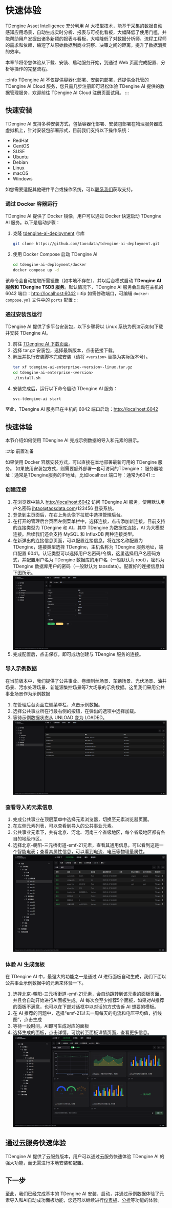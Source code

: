# 快速体验

TDengine Asset Intelligence 充分利用 AI 大模型技术，能基于采集的数据自动感知应用场景，自动生成实时分析、报表与可视化看板，大幅降低了使用门槛，并能帮助用户发掘出诸多新颖的报表与看板，大幅降低了对数据分析师、流程工程师的需求和依赖，缩短了从原始数据到商业洞察、决策之间的距离，提升了数据消费的效率。

本章节将带您体验从下载、安装、启动服务开始，到通过 Web 页面完成配置、分析等操作的完整流程。

:::info
TDengine AI 不仅提供容器化部署、安装包部署，还提供全托管的 TDengine AI Cloud 服务，您只需几步注册即可轻松体验 TDengine AI 提供的数据管理服务，欢迎前往 TDengine AI Cloud 注册页面试用。
:::

## 快速安装

TDengine AI 支持多种安装方式，包括容器化部署、安装包部署在物理服务器或虚拟机上，针对安装包部署形式，目前我们支持以下操作系统：

- RedHat
- CentOS
- SUSE
- Ubuntu
- Debian
- Linux
- macOS
- Windows

如您需要适配其他硬件平台或操作系统，可以[联系我们](https://www.taosdata.com/contactus)获取支持。

### 通过 Docker 容器运行

TDengine AI 提供了 Docker 镜像，用户可以通过 Docker 快速启动 TDengine AI 服务。以下是启动步骤：

1. 克隆 [tdengine-ai-deployment](https://github.com/taosdata/tdengine-ai-deployment) 仓库
   ```bash
   git clone https://github.com/taosdata/tdengine-ai-deployment.git
   ``` 
2. 使用 Docker Compose 启动 TDengine AI
   ```bash
   cd tdengine-ai-deployment/docker
   docker compose up -d
   ```

该命令会自动拉取所需镜像（如本地不存在），并以后台模式启动 **TDengine AI 服务和 TDengine TSDB 服务**。默认情况下，TDengine AI 服务会启动在主机的 6042 端口：[http://localhost:6042](http://localhost:6042)
:::tip
如需修改端口，可编辑 `docker-compose.yml` 文件中的 `ports` 配置
:::

### 通过安装包运行

TDengine AI 提供了多平台安装包，以下步骤将以 Linux 系统为例演示如何下载并安装 TDengine AI。
1. 前往 [TDengine AI 下载页面](./release-history/version)。
2. 选择 tar.gz 安装包，选择最新版本，点击链接下载。
3. 解压并执行安装脚本完成安装（请将 `<version>` 替换为实际版本号）。
   ```bash
   tar xf tdengine-ai-enterprise-<version>-linux.tar.gz 
   cd tdengine-ai-enterprise-<version>
   ./install.sh
   ```
4. 安装完成后，运行以下命令启动 TDengine AI 服务：
   ```bash
   svc-tdengine-ai start
   ```
至此，TDengine AI 服务已在主机的 6042 端口启动：[http://localhost:6042](http://localhost:6042)

## 快速体验

本节介绍如何使用 TDengine AI 完成示例数据的导入和元素的展示。

:::tip
前置准备

如果使用 Docker 容器安装方式，可以直接在本地部署最新可用的 TDengine 服务。
如果使用安装包方式，则需要额外部署一套可访问的TDengine：
服务器地址：通常是TDengine服务的IP地址，比如localhost
端口号：通常为6041
:::
### 创建连接

1. 在浏览器中输入 [http://localhost:6042](http://localhost:6042) 访问 TDengine AI 服务，使用默认用户名密码 jhtao@taosdata.com/123456 登录系统。
2. 登录到主页面后，在右上角头像下拉框中选择管理后台。
3. 在打开的管理后台页面左侧菜单栏中，选择连接，点击添加新连接。目前支持的连接类型为 TDengine 和 AI，其中 TDengine 为数据库连接，AI 为大模型连接。后续我们还会支持 MySQL 和 InfluxDB 两种连接类型。
4. 在新弹出的连接信息页面，可以配置连接信息。将连接名称配置为 TDengine，连接类型选择 TDengine，主机名称为 TDengine 服务地址，端口配置 6041。认证类型可以选择用户名密码/令牌，这里选择用户名密码方式，并配置用户名为 TDengine 数据库的用户名（一般默认为 root），密码为 TDengine 数据库用户的密码（一般默认为 taosdata）。配置好的连接信息如下图所示。
![alt text](../static/img/get-started/connections.png)
5. 完成配置后，点击保存，即可成功创建与 TDengine 服务的连接。
### 导入示例数据

在当前版本中，我们提供了公共事业、卷烟制丝场景、车辆场景、光伏场景、油井场景、污水处理场景、新能源集控场景等7大场景的示例数据。这里我们采用公共事业场景作为示例数据
1. 在管理后台页面左侧菜单栏，点击示例数据。
2. 选择公共事业所在行最右侧的按钮，在弹出的选项中选择加载。
3. 等待示例数据状态从 UNLOAD 变为 LOADED。
![alt text](../static/img/get-started/sampledata.png)


### 查看导入的元素信息

1. 完成公共事业在顶层菜单中选择元素浏览器，切换至元素浏览器页面。
2. 在左侧元素列表，可以查看到导入的公共事业元素。
3. 公共事业元素下，共有北京、河北、河南三个省级地区，每个省级地区都有各自的地级市区。
4. 选择北京-朝阳-三元桥街道-emf-21元素，查看其通用信息，可以看到这是一个智能电表；查看其属性信息，可以看到电流、电压等物理量属性。
![alt text](../static/img/get-started/attribute.png)

### 体验 AI 生成面板

在 TDengine AI 中，最强大的功能之一是通过 AI 进行面板自动生成，我们下面以公共事业示例数据中的元素来体验一下。
1. 选择北京-朝阳-三元桥街道-emf-21元素，会自动跳转到该元素的面板页面，并且会自动开始进行AI面板生成。AI 每次会至少推荐5个面板，如果对AI推荐的面板不满意，也可以在下部对话框中以对话的方式告诉 AI 想要的模板。
2. 在 AI 推荐的问题中，选择“emf-21过去一周每天的电流和电压平均值，折线图”，点击生成
3. 等待一段时间，AI即可生成对应的面板
4. 选择生成的面板，点击详情，可跳转至面板详情页面，查看更多信息。
![alt text](../static/img/get-started/panels.png)

## 通过云服务快速体验

TDengine AI 提供了云服务版本，用户可以通过云服务快速体验 TDengine AI 的强大功能，而无需进行本地安装和配置。

## 下一步

至此，我们已经完成基本的 TDengine AI 安装、启动，并通过示例数据体验了元素导入和AI自动成功面板功能，您还可以继续进行[仪表板](/docs/04-feature/04-dashboard.md)、[分析](docs/04-feature/03-analysis.md)等功能的体验。